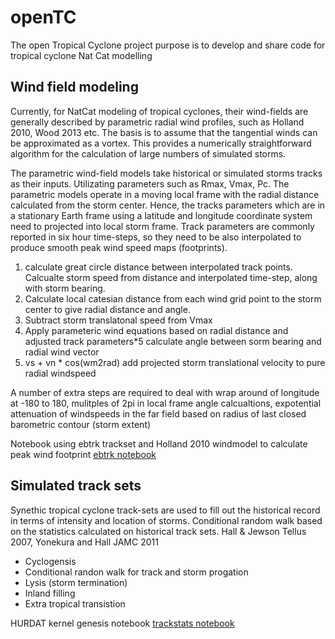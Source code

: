 # openTC
The open Tropical Cyclone project purpose is to develop and share code for tropical cyclone Nat Cat modelling

## Wind field modeling
Currently, for NatCat modeling of tropical cyclones, their wind-fields are generally described by parametric radial wind profiles, such as Holland 2010, Wood 2013 etc. The basis is to assume that the tangential winds can be approximated as a vortex. This provides a numerically straightforward algorithm for the calculation of large numbers of simulated storms. 


The parametric wind-field models take historical or simulated storms tracks as their inputs. Utilizating parameters such as Rmax, Vmax, Pc. The parametric models operate in a moving local frame with the radial distance calculated from the storm center. Hence, the tracks parameters which are in a stationary Earth frame using a latitude and longitude coordinate system need to projected into local storm frame. Track parameters are commonly reported in six hour time-steps, so they need to be also interpolated to produce smooth peak wind speed maps (footprints).
1. calculate great circle distance between interpolated track points. Calcualte storm speed from distance and interpolated time-step, along with storm bearing.
2. Calculate local catesian distance from each wind grid point to the storm center to give radial distance and angle.
3. Subtract storm translatonal speed from Vmax
4. Apply parameteric wind equations based on radial distance and adjusted track parameters*5 calculate angle between sorm bearing and radial wind vector
6. vs + vn * cos(wm2rad) add projected storm translational velocity to pure radial windspeed

A number of extra steps are required to deal with wrap around of longitude at -180 to 180, mulitples of 2pi in local frame angle calcualtions, expotential attenuation of windspeeds in the far field based on radius of last closed barometric contour (storm extent) 


Notebook using ebtrk trackset and  Holland 2010 windmodel to calculate peak wind footprint [ebtrk notebook](notebooks/example_ebtrk.ipynb)


## Simulated track sets
Synethic tropical cyclone track-sets are used to fill out the historical record in terms of intensity and location of storms. Conditional random walk based on the statistics calculated on historical track sets. 
Hall & Jewson Tellus 2007, Yonekura and Hall JAMC 2011
- Cyclogensis
- Conditional randon walk for track and storm progation
- Lysis (storm termination)
- Inland filling
- Extra tropical transistion

HURDAT kernel genesis notebook [trackstats notebook](notebooks/example_trackstats.ipynb)
